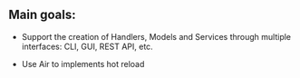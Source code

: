 ## Main goals:
- Support the creation of Handlers, Models and Services through multiple interfaces: CLI, GUI, REST API, etc.

- Use Air to implements hot reload